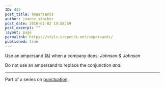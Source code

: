 ```yaml
---
ID: 442
post_title: ampersands
author: joanne_stocker
post_date: 2016-01-02 19:58:59
post_excerpt: ""
layout: page
permalink: https://style.srepetsk.net/ampersands/
published: true
---
```

Use an ampersand (&amp;) when a company does: <em>Johnson &amp; Johnson</em>

Do not use an ampersand to replace the conjunction <em>and</em>.

<hr />

Part of a series on <a href="https://style.srepetsk.net/p/punctuation-2/">punctuation</a>.